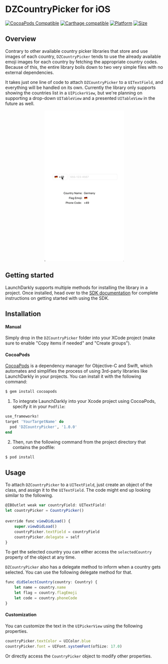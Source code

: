 DZCountryPicker for iOS
=======================

[![CocoaPods Compatible](https://img.shields.io/cocoapods/v/DZCountryPicker.svg)](https://img.shields.io/cocoapods/v/DZCountryPicker.svg)
[![Carthage compatible](https://img.shields.io/badge/carthage-unavailable-red.svg)](https://github.com/Carthage/Carthage)
[![Platform](https://img.shields.io/cocoapods/p/DZCountryPicker.svg?style=flat)](http://docs.launchdarkly.com/docs/ios-sdk-reference)
[![Size](https://img.shields.io/github/languages/code-size/danialzahid94/DZCountryPicker.svg)](https://img.shields.io/github/languages/code-size/danialzahid94/DZCountryPicker.svg)

Overview
--------

Contrary to other available country picker libraries that store and use images of each country, `DZCountryPicker` tends to use the already available emoji images for each country by fetching the appropriate country codes. Because of this, the entire library boils down to two very simple files with no external dependencies.

It takes just one line of code to attach `DZCountryPicker` to a `UITextField`, and everything will be handled on its own. Currently the library only supports showing the countries list in a `UIPickerView`, but we're planning on supporting a drop-down `UITableView` and a presented `UITableView` in the future as well.

<p align="center"><img src="./sample.gif"/></p>

Getting started
---------------

LaunchDarkly supports multiple methods for installing the library in a project. Once installed, head over to the [SDK documentation](https://docs.launchdarkly.com/docs/ios-sdk-reference#section-getting-started) for complete instructions on getting started with using the SDK.

Installation
------------

#### Manual
Simply drop in the `DZCountryPicker` folder into your XCode project (make sure to enable "Copy items if needed" and "Create groups").

#### CocoaPods

[CocoaPods](http://cocoapods.org) is a dependency manager for Objective-C and Swift, which automates and simplifies the process of using 3rd-party libraries like LaunchDarkly in your projects. You can install it with the following command:

```bash
$ gem install cocoapods
```

1. To integrate LaunchDarkly into your Xcode project using CocoaPods, specify it in your `Podfile`:

```ruby
use_frameworks!
target 'YourTargetName' do
  pod 'DZCountryPicker', '1.0.0'
end
```

2. Then, run the following command from the project directory that contains the podfile:

```bash
$ pod install
```

Usage
-----

To attach `DZCountryPicker` to a `UITextField`, just create an object of the class, and assign it to the `UITextField`. The code might end up looking similar to the following.

```javascript
@IBOutlet weak var countryField: UITextField!
let countryPicker = CountryPicker()

override func viewDidLoad() {
    super.viewDidLoad()
    countryPicker.textField = countryField
    countryPicker.delegate = self
}
```

To get the selected country you can either access the `selectedCountry` property of the object at any time.

`DZCountryPicker` also has a delegate method to inform when a country gets selected. You can use the following delegate method for that.

```javascript
func didSelectCountry(country: Country) {
    let name = country.name
    let flag = country.flagEmoji
    let code = country.phoneCode
}
```

#### Customization

You can customize the text in the `UIPickerView` using the following properties.

```javascript
countryPicker.textColor = UIColor.blue
countryPicker.font = UIFont.systemFont(ofSize: 17.0)
```

Or directly access the `CountryPicker` object to modify other properties.
